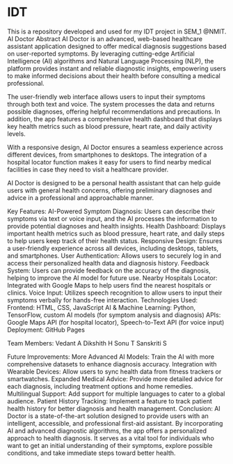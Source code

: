 

# IDT
This is a repository developed and used for my IDT project in SEM_1 @NMIT.
AI Doctor
Abstract
AI Doctor is an advanced, web-based healthcare assistant application designed to offer medical diagnosis suggestions based on user-reported symptoms. By leveraging cutting-edge Artificial Intelligence (AI) algorithms and Natural Language Processing (NLP), the platform provides instant and reliable diagnostic insights, empowering users to make informed decisions about their health before consulting a medical professional.

The user-friendly web interface allows users to input their symptoms through both text and voice. The system processes the data and returns possible diagnoses, offering helpful recommendations and precautions. In addition, the app features a comprehensive health dashboard that displays key health metrics such as blood pressure, heart rate, and daily activity levels.

With a responsive design, AI Doctor ensures a seamless experience across different devices, from smartphones to desktops. The integration of a hospital locator function makes it easy for users to find nearby medical facilities in case they need to visit a healthcare provider.

AI Doctor is designed to be a personal health assistant that can help guide users with general health concerns, offering preliminary diagnoses and advice in a professional and approachable manner.

Key Features:
AI-Powered Symptom Diagnosis: Users can describe their symptoms via text or voice input, and the AI processes the information to provide potential diagnoses and health insights.
Health Dashboard: Displays important health metrics such as blood pressure, heart rate, and daily steps to help users keep track of their health status.
Responsive Design: Ensures a user-friendly experience across all devices, including desktops, tablets, and smartphones.
User Authentication: Allows users to securely log in and access their personalized health data and diagnosis history.
Feedback System: Users can provide feedback on the accuracy of the diagnosis, helping to improve the AI model for future use.
Nearby Hospitals Locator: Integrated with Google Maps to help users find the nearest hospitals or clinics.
Voice Input: Utilizes speech recognition to allow users to input their symptoms verbally for hands-free interaction.
Technologies Used:
Frontend: HTML, CSS, JavaScript
AI & Machine Learning: Python, TensorFlow, custom AI models (for symptom analysis and diagnosis)
APIs: Google Maps API (for hospital locator), Speech-to-Text API (for voice input)
Deployment: GitHub Pages

Team Members:
Vedant A
Dikshith H 
Sonu T
Sanskriti S

Future Improvements:
More Advanced AI Models: Train the AI with more comprehensive datasets to enhance diagnosis accuracy.
Integration with Wearable Devices: Allow users to sync health data from fitness trackers or smartwatches.
Expanded Medical Advice: Provide more detailed advice for each diagnosis, including treatment options and home remedies.
Multilingual Support: Add support for multiple languages to cater to a global audience.
Patient History Tracking: Implement a feature to track patient health history for better diagnosis and health management.
Conclusion:
AI Doctor is a state-of-the-art solution designed to provide users with an intelligent, accessible, and professional first-aid assistant. By incorporating AI and advanced diagnostic algorithms, the app offers a personalized approach to health diagnosis. It serves as a vital tool for individuals who want to get an initial understanding of their symptoms, explore possible conditions, and take immediate steps toward better health.

